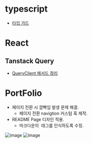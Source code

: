 # typescript
- [타입 가드](https://github.com/dnrgus1127/TIL/blob/main/TypeScript/%ED%95%B8%EB%93%9C%EB%B6%81%20%EC%A0%95%EB%A6%AC/%ED%83%80%EC%9E%85%EA%B0%80%EB%93%9C.md)

# React 
## Tanstack Query 
- [QueryClient 메서드 정리](https://github.com/dnrgus1127/TIL/blob/main/React/React-query/QueryClient.md)


# PortFolio
- 페이지 전환 시 깜빡임 발생 문제 해결.
   - 페이지 전환 navigtion 커스텀 훅 제작.
- README Page 디자인 적용.
   - 마크다운이 <img/> 태그를 인식하도록 수정.

![image](https://github.com/dnrgus1127/TIL/assets/65962363/1503fdc7-499f-4e27-8488-04759436fe59)
![image](https://github.com/dnrgus1127/TIL/assets/65962363/db74af60-2cab-478e-8cfd-d524cac67c4d)

